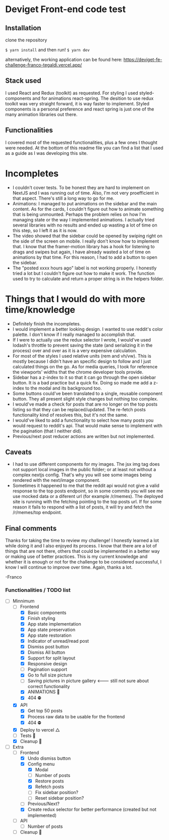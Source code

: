 # Deviget Front-end code test

## Installation

clone the repository

`$ yarn install`
and then run!
`$ yarn dev`

alternatively, the working application can be found here:
https://deviget-fe-challenge-franco-tegaldi.vercel.app/

## Stack used
I used React and Redux (toolkit) as requested. For styling I used styled-components and for animations react-spring.
The desition to use redux toolkit was very straight forward, it is way faster to implement. Styled components is a personal preference and react spring is just one of the many animation libraries out there.

## Functionalities
I covered most of the requested functionalities, plus a few ones I thought were needed. At the bottom of this readme file you can find a list that I used as a guide as I was developing this site. 

# Incompletes
- I couldn't cover tests. To be honest they are hard to implement on NextJS and I was running out of time. Also, I'm not very proefficient in that aspect. There's still a long way to go for me.
- Animations: I managed to put animations on the sidebar and the main content. As for the cards, I couldn't figure out how to animate something that is being unmounted. Perhaps the problem relies on how I'm managing state or the way I implemented animations. I actually tried several libraries with no results and ended up wasting a lot of time on this step, so I left it as it is now.
- The video showed that the sidebar could be opened by swiping right on the side of the screen on mobile. I really don't know how to implement that. I know that the framer-motion library has a hook for listening to drags and swipes but again, I have already wasted a lot of time on animations by that time. For this reason, I had to add a button to open the sidebar.
- The "posted xxxx hours ago" label is not working properly. I honestly tried a lot but I couldn't figure out how to make it work. The function used to try to calculate and return a proper string is in the helpers folder.

# Things that I would do with more time/knowledge
- Definitely finish the incompletes.
- I would implement a better looking design. I wanted to use reddit's color palette. I don't know if I really managed to accomplish that.
- If I were to actually use the redux selector I wrote, I would've used lodash's throttle to prevent saving the state (and serializing it in the process) over and over as it is a very expensive calculation.
- For most of the styles I used relative units (rem and vh/vw). This is mostly because I didn't have an specific design to follow and I just calculated things on the go. As for media queries, I took for reference the viewports' widths that the chrome developer tools provide.
- Sidebar has a z-index to it so that it can go through the open sidebar button. It is a bad practice but a quick fix. Doing so made me add a z-index to the modal and its background too.
- Some buttons could've been translated to a single, reusable component button. They all present slight style changes but nothing too complex.
- I would've made a check for posts that are no longer on the top posts listing so that they can be replaced/updated. The re-fetch posts functionality kind of resolves this, but it's not the same.
- I would've liked to add a functionality to select how many posts you would request to reddit's api. That would make sense to implement with the pagination (that I neither did).
- Previous/next post reducer actions are written but not implemented.

## Caveats
- I had to use different components for my images. The jsx img tag does not support local images in the public folder; or at least not without a complex nextjs config. That's why you will see some images being rendered with the next/image component.
- Sometimes it happened to me that the reddit api would not give a valid response to the top posts endpoint, so in some commits you will see me use mocked data or a diferent url (for example /r/memes). The deployed site is running with the fetching pointing to the top posts url. If for some reason it fails to respond with a list of posts, it will try and fetch the /r/memes/top endpoint.

## Final comments
Thanks for taking the time to review my challenge! I honestly learned a lot while doing it and I also enjoyed its process. I know that there are a lot of things that are not there, others that could be implemented in a better way or making use of better practices. This is my current knowledge and whether it is enough or not for the challenge to be considered successful, I know I will continue to improve over time.
Again, thanks a lot.

-Franco

### Functionalities / TODO list

* [ ] Minnimum
  * [ ] Frontend
    * [x] Basic components
    * [x] Finish styling
    * [x] App state implementation
    * [x] App state preservation
    * [x] App state restoration
    * [x] Indicator of unread/read post
    * [x] Dismiss post button
    * [x] Dismiss All button
    * [x] Support for split layout
    * [x] Responsive design
    * [ ] Pagination support
    * [x] Go to full size picture
    * [ ] Saving pictures in picture gallery <--- still not sure about correct functionality
    * [x] ANIMATIONS 💫
    * [x] 404 ⛔️
  * [x] API
    * [x] Get top 50 posts
    * [x] Process raw data to be usable for the frontend
    * [x] 404 ⛔️
  * [x] Deploy to vercel △
  * [ ] Tests 🤖
  * [x] Cleanup 🧹

* [ ] Extra
  * [ ] Frontend
    * [x] Undo dismiss button
    * [x] Config menu
      * [x] Modal
      * [ ] Number of posts
      * [x] Restore posts
      * [x] Refetch posts
      * [ ] Fix sidebar position?
      * [ ] Reset sidebar position?
    * [ ] Previous/Next?
    * [x] Create redux selector for better performance (created but not implemented)
  * [ ] API
    * [ ] Number of posts
  * [ ] Cleanup 🧹